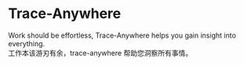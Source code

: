 # Trace-Anywhere
Work should be effortless, Trace-Anywhere helps you gain insight into everything.  
工作本该游刃有余，trace-anywhere 帮助您洞察所有事情。
